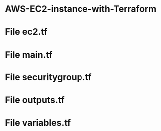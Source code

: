 # AWS-EC2-instance-with-Terraform

# File ec2.tf

# File main.tf

# File securitygroup.tf

# File outputs.tf

# File variables.tf

